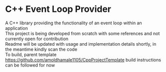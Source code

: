# C++ Event Loop Provider
A C++ library providing the functionality of an event loop within an application  
This project is being developed from scratch with some references and not currently open for contribution  
Readme will be updated with usage and implementation details shortly, in the meantime kindly scan the code  
To build, parent template https://github.com/amoldhamale1105/CppProjectTemplate build instructions can be followed for now  